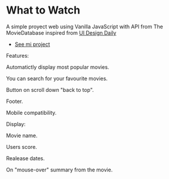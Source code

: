 # What to Watch

A simple proyect web using Vanilla JavaScript with API from The MovieDatabase inspired from [UI Design Daily](https://uidesigndaily.com/posts/photoshop-movie-app-mobile-day-193)

* [See mi project](https://htmlpreview.github.io/?https://github.com/GuidoFavara/WhatToWatch/blob/master/index.html)

Features:

Automatictly display most popular movies.

You can search for your favourite movies.

Button on scroll down "back to top".

Footer.

Mobile compatibility.



Display:

Movie name.

Users score.

Realease dates.

On "mouse-over" summary from the movie.






